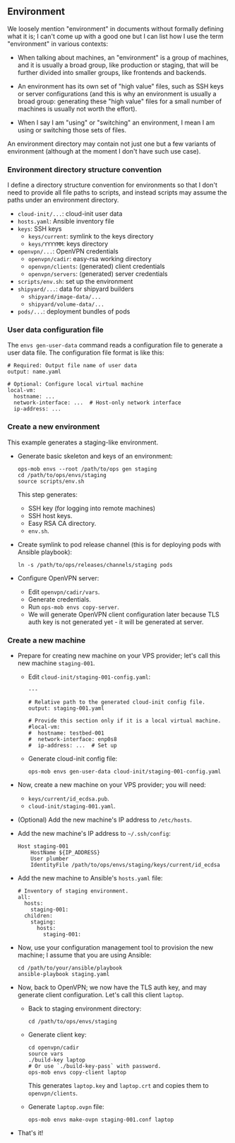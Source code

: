 ## Environment

We loosely mention "environment" in documents without formally defining
what it is; I can't come up with a good one but I can list how I use the
term "environment" in various contexts:

* When talking about machines, an "environment" is a group of machines,
  and it is usually a broad group, like production or staging, that will
  be further divided into smaller groups, like frontends and backends.

* An environment has its own set of "high value" files, such as SSH keys
  or server configurations (and this is why an environment is usually a
  broad group: generating these "high value" files for a small number of
  machines is usually not worth the effort).

* When I say I am "using" or "switching" an environment, I mean I am
  using or switching those sets of files.

An environment directory may contain not just one but a few variants of
environment (although at the moment I don't have such use case).

### Environment directory structure convention

I define a directory structure convention for environments so that I
don't need to provide all file paths to scripts, and instead scripts may
assume the paths under an environment directory.

* `cloud-init/...`: cloud-init user data
* `hosts.yaml`: Ansible inventory file
* `keys`: SSH keys
  * `keys/current`: symlink to the keys directory
  * `keys/YYYYMM`: keys directory
* `openvpn/...`: OpenVPN credentials
  * `openvpn/cadir`: easy-rsa working directory
  * `openvpn/clients`: (generated) client credentials
  * `openvpn/servers`: (generated) server credentials
* `scripts/env.sh`: set up the environment
* `shipyard/...`: data for shipyard builders
  * `shipyard/image-data/...`
  * `shipyard/volume-data/...`
* `pods/...`: deployment bundles of pods

### User data configuration file

The `envs gen-user-data` command reads a configuration file to generate
a user data file.  The configuration file format is like this:

    # Required: Output file name of user data
    output: name.yaml

    # Optional: Configure local virtual machine
    local-vm:
      hostname: ...
      network-interface: ...  # Host-only network interface
      ip-address: ...

### Create a new environment

This example generates a staging-like environment.

* Generate basic skeleton and keys of an environment:
  ```
  ops-mob envs --root /path/to/ops gen staging
  cd /path/to/ops/envs/staging
  source scripts/env.sh
  ```
  This step generates:
  * SSH key (for logging into remote machines)
  * SSH host keys.
  * Easy RSA CA directory.
  * `env.sh`.

* Create symlink to pod release channel (this is for deploying pods with
  Ansible playbook):
  ```
  ln -s /path/to/ops/releases/channels/staging pods
  ```

* Configure OpenVPN server:
  * Edit `openvpn/cadir/vars`.
  * Generate credentials.
  * Run `ops-mob envs copy-server`.
  * We will generate OpenVPN client configuration later because TLS auth
    key is not generated yet - it will be generated at server.

### Create a new machine

* Prepare for creating new machine on your VPS provider; let's call this
  new machine `staging-001`.

  * Edit `cloud-init/staging-001-config.yaml`:
    ```
    ---

    # Relative path to the generated cloud-init config file.
    output: staging-001.yaml

    # Provide this section only if it is a local virtual machine.
    #local-vm:
    #  hostname: testbed-001
    #  network-interface: enp0s8
    #  ip-address: ...  # Set up
    ```

  * Generate cloud-init config file:
    ```
    ops-mob envs gen-user-data cloud-init/staging-001-config.yaml
    ```

* Now, create a new machine on your VPS provider; you will need:
  * `keys/current/id_ecdsa.pub`.
  * `cloud-init/staging-001.yaml`.

* (Optional) Add the new machine's IP address to `/etc/hosts`.

* Add the new machine's IP address to `~/.ssh/config`:
  ```
  Host staging-001
      HostName ${IP_ADDRESS}
      User plumber
      IdentityFile /path/to/ops/envs/staging/keys/current/id_ecdsa
  ```

* Add the new machine to Ansible's `hosts.yaml` file:
  ```
  # Inventory of staging environment.
  all:
    hosts:
      staging-001:
    children:
      staging:
        hosts:
          staging-001:
  ```

* Now, use your configuration management tool to provision the new
  machine; I assume that you are using Ansible:
  ```
  cd /path/to/your/ansible/playbook
  ansible-playbook staging.yaml
  ```

* Now, back to OpenVPN; we now have the TLS auth key, and may generate
  client configuration.  Let's call this client `laptop`.

  * Back to staging environment directory:
    ```
    cd /path/to/ops/envs/staging
    ```

  * Generate client key:
    ```
    cd openvpn/cadir
    source vars
    ./build-key laptop
    # Or use `./build-key-pass` with password.
    ops-mob envs copy-client laptop
    ```
    This generates `laptop.key` and `laptop.crt` and copies them to
    `openvpn/clients`.

  * Generate `laptop.ovpn` file:
    ```
    ops-mob envs make-ovpn staging-001.conf laptop
    ```

* That's it!

